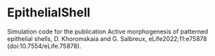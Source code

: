 # EpithelialShell
Simulation code for the publication Active morphogenesis of patterned epithelial shells, D. Khoromskaia and G. Salbreux, eLife2022;11:e75878 (doi:10.7554/eLife.75878).
